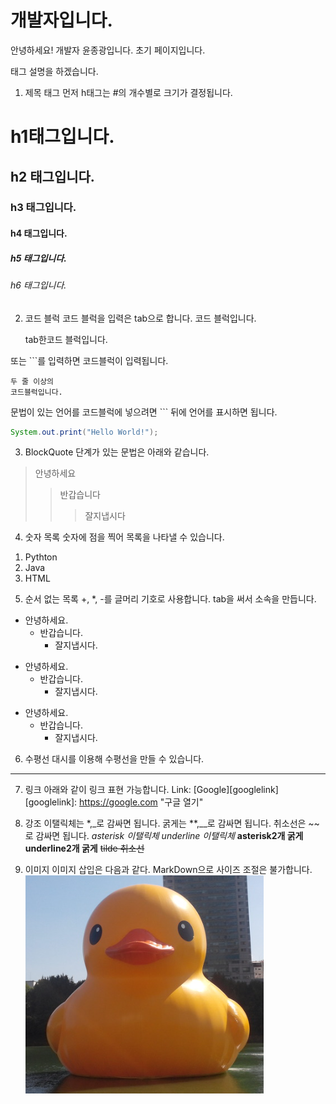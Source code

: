 # 개발자입니다.
안녕하세요! 개발자 윤종광입니다.
초기 페이지입니다.

태그 설명을 하겠습니다.


1) 제목 태그
먼저 h태그는 #의 개수별로 크기가 결정됩니다.
# h1태그입니다. #
## h2 태그입니다. ##
### h3 태그입니다. ###
#### h4 태그입니다. ####
##### h5 태그입니다. #####
###### h6 태그입니다. ######


2) 코드 블럭
코드 블럭을 입력은 tab으로 합니다.
코드 블럭입니다.

    tab한코드 블럭입니다.


또는 ```를 입력하면 코드블럭이 입력됩니다.
```
두 줄 이상의
코드블럭입니다.
```

문법이 있는 언어를 코드블럭에 넣으려면 ``` 뒤에 언어를 표시하면 됩니다.
``` java
System.out.print("Hello World!");
```


3) BlockQuote
단계가 있는 문법은 아래와 같습니다.
>안녕하세요
>>반갑습니다
>>>잘지냅시다


4) 숫자 목록
숫자에 점을 찍어 목록을 나타낼 수 있습니다.
1. Pythton
2. Java
3. HTML


5) 순서 없는 목록
+, *, -를 글머리 기호로 사용합니다.
tab을 써서 소속을 만듭니다.
+ 안녕하세요.
    + 반갑습니다.
        + 잘지냅시다.

* 안녕하세요.
    * 반갑습니다.
        * 잘지냅시다.

- 안녕하세요.
    - 반갑습니다.
        - 잘지냅시다.


6) 수평선
대시를 이용해 수평선을 만들 수 있습니다.
---------------


7) 링크
아래와 같이 링크 표현 가능합니다.
Link: [Google][googlelink]
[googlelink]: https://google.com "구글 열기"


8) 강조
이탤릭체는 *,_로 감싸면 됩니다.
굵게는 **,__로 감싸면 됩니다.
취소선은 ~~로 감싸면 됩니다.
*asterisk 이탤릭체*
_underline 이탤릭체_
**asterisk2개 굵게**
__underline2개 굵게__
~~tilde 취소선~~


9) 이미지
이미지 삽입은 다음과 같다. MarkDown으로 사이즈 조절은 불가합니다.
![Alt text](/images/rubberduck.png "optional title2")